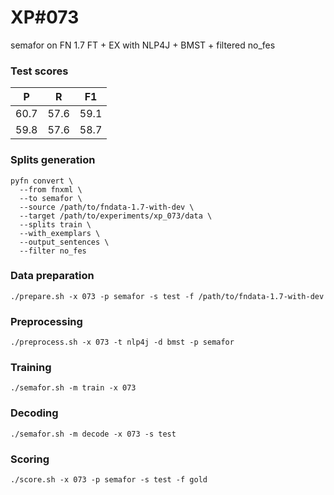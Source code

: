 # XP\#073

semafor on FN 1.7 FT + EX with NLP4J + BMST + filtered no_fes

### Test scores
| P| R | F1 |
| --- | --- | --- |
| 60.7 | 57.6 | 59.1 |
| 59.8 | 57.6 | 58.7 |

### Splits generation
```
pyfn convert \
  --from fnxml \
  --to semafor \
  --source /path/to/fndata-1.7-with-dev \
  --target /path/to/experiments/xp_073/data \
  --splits train \
  --with_exemplars \
  --output_sentences \
  --filter no_fes
```

### Data preparation
```
./prepare.sh -x 073 -p semafor -s test -f /path/to/fndata-1.7-with-dev
```

### Preprocessing
```
./preprocess.sh -x 073 -t nlp4j -d bmst -p semafor
```

### Training
```
./semafor.sh -m train -x 073
```

### Decoding
```
./semafor.sh -m decode -x 073 -s test
```

### Scoring
```
./score.sh -x 073 -p semafor -s test -f gold
```
